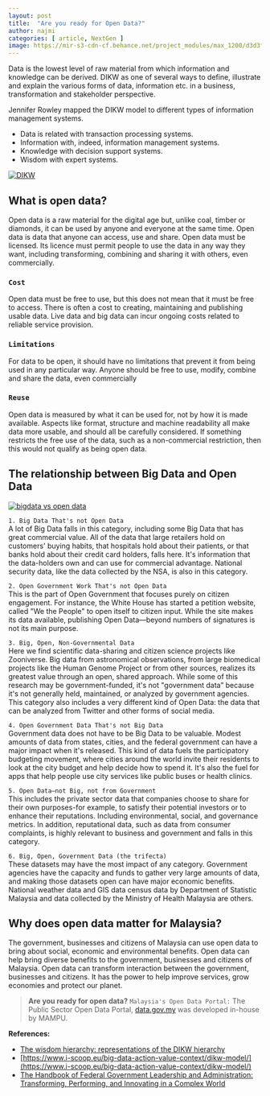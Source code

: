 ```yaml
---
layout: post
title:  "Are you ready for Open Data?"
author: najmi
categories: [ article, NextGen ]
image: https://mir-s3-cdn-cf.behance.net/project_modules/max_1200/d3d3f146789913.5864228b80e62.png
---
```


Data is the lowest level of raw material from which information and knowledge can be derived. DIKW as one of several ways to define, illustrate and explain the various forms of data, information etc. in a business, transformation and stakeholder perspective.

Jennifer Rowley mapped the DIKW model to different types of information management systems.
* Data is related with transaction processing systems.
* Information with, indeed, information management systems.
* Knowledge with decision support systems.
* Wisdom with expert systems.

[![DIKW](https://40uu5c99f3a2ja7s7miveqgqu-wpengine.netdna-ssl.com/wp-content/uploads/2016/07/DIKW-through-the-eyes-of-IoT-company-AGT-as-mentioned-on-Electronics-360.gif)](#)

## What is open data?
Open data is a raw material for the digital age but, unlike coal, timber or diamonds, it can be used by anyone and everyone at the same time. Open data is data that anyone can access, use and share. Open data must be licensed. Its licence must permit people to use the data in any way they want, including transforming, combining and sharing it with others, even commercially. 

### `Cost`
Open data must be free to use, but this does not mean that it must be free to access. There is often a cost to creating, maintaining and publishing usable data. Live data and big data can incur ongoing costs related to reliable service provision.

### `Limitations`
For data to be open, it should have no limitations that prevent it from being used in any particular way. Anyone should be free to use, modify, combine and share the data, even commercially

### `Reuse`
Open data is measured by what it can be used for, not by how it is made available. Aspects like format, structure and machine readability all make data more usable, and should all be carefully considered. If something restricts the free use of the data, such as a non-commercial restriction, then this would not qualify as being open data.

## The relationship between Big Data and Open Data

[![bigdata vs open data](https://lh3.googleusercontent.com/-zIeBeLljY9c/Xly7BaeU3EI/AAAAAAAAAJs/VWUhc9qv2h8TO9lnYiIXGrJFa-HBN-bkQCK8BGAsYHg/s0/2020-03-01.jpg)](#)

`1. Big Data That's not Open Data` <br>
A lot of Big Data falls in this category, including some Big Data that has great commercial value. All of the data that large retailers hold on customers' buying habits, that hospitals hold about their patients, or that banks hold about their credit card holders, falls here. It's information that the data-holders own and can use for commercial advantage. National security data, like the data collected by the NSA, is also in this category.

`2. Open Government Work That's not Open Data`<br>
This is the part of Open Government that focuses purely on citizen engagement. For instance, the White House has started a petition website, called "We the People" to open itself to citizen input. While the site makes its data available, publishing Open Data—beyond numbers of signatures is not its main purpose. 

`3. Big, Open, Non-Governmental Data`<br>
Here we find scientific data-sharing and citizen science projects like Zooniverse. Big data from astronomical observations, from large biomedical projects like the Human Genome Project or from other sources, realizes its greatest value through an open, shared approach. While some of this research may be government-funded, it's not "government data” because it's not generally held, maintained, or analyzed by government agencies. This category also includes a very different kind of Open Data: the data that can be analyzed from Twitter and other forms of social media. 

`4. Open Government Data That's not Big Data` <br>
Government data does not have to be Big Data to be valuable. Modest amounts of data from states, cities, and the federal government can have a major impact when it's released. This kind of data fuels the participatory budgeting movement, where cities around the world invite their residents to look at the city budget and help decide how to spend it. It's also the fuel for apps that help people use city services like public buses or health clinics. 

`5. Open Data—not Big, not from Government`<br>
This includes the private sector data that companies choose to share for their own purposes-for example, to satisfy their potential investors or to enhance their reputations. Including environmental, social, and governance metrics. In addition, reputational data, such as data from consumer complaints, is highly relevant to business and government and falls in this category. 

`6. Big, Open, Government Data (the trifecta)` <br>
These datasets may have the most impact of any category. Government agencies have the capacity and funds to gather very large amounts of data, and making those datasets open can have major economic benefits. National weather data and GIS data census data by Department of Statistic Malaysia and data collected by the Ministry of Health Malaysia are others.

## Why does open data matter for Malaysia? <br>
The government, businesses and citizens of Malaysia can use open data to bring about social, economic and environmental benefits. Open data can help bring diverse benefits to the government, businesses and citizens of Malaysia. Open data can transform interaction between the government, businesses and citizens. It has the power to help improve services, grow economies and protect our planet.


> **Are you ready for open data?**
    `Malaysia's Open Data Portal:` 
    The Public Sector Open Data Portal, [data.gov.my](http://www.data.gov.my/) was developed in-house by MAMPU.


**References:**
* [The wisdom hierarchy: representations of the DIKW hierarchy ](https://api.semanticscholar.org/CorpusID:17000089)
* [https://www.i-scoop.eu/big-data-action-value-context/dikw-model/](https://www.i-scoop.eu/big-data-action-value-context/dikw-model/)
* [The Handbook of Federal Government Leadership and Administration: Transforming, Performing, and Innovating in a Complex World](#)

